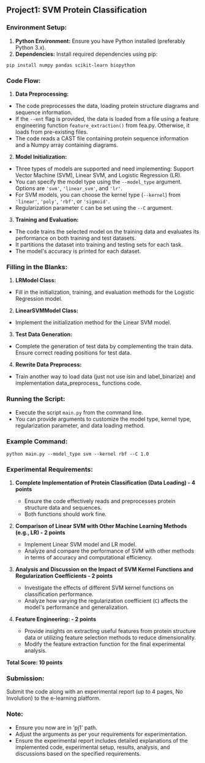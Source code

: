 ## Project1: SVM Protein Classification

### Environment Setup:
1. **Python Environment:** Ensure you have Python installed (preferably Python 3.x).
2. **Dependencies:** Install required dependencies using pip:

```
pip install numpy pandas scikit-learn biopython
```

### Code Flow:
1. **Data Preprocessing:**
- The code preprocesses the data, loading protein structure diagrams and sequence information.
- If the `--ent` flag is provided, the data is loaded from a file using a feature engineering function `feature_extraction()` from fea.py. Otherwise, it loads from pre-existing files.
- The code reads a CAST file containing protein sequence information and a Numpy array containing diagrams.

2. **Model Initialization:**
- Three types of models are supported and need implementing: Support Vector Machine (SVM), Linear SVM, and Logistic Regression (LR).
- You can specify the model type using the `--model_type` argument. Options are `'svm'`, `'linear_svm'`, and `'lr'`.
- For SVM models, you can choose the kernel type (`--kernel`) from `'linear'`, `'poly'`, `'rbf'`, or `'sigmoid'`.
- Regularization parameter `C` can be set using the `--C` argument.

3. **Training and Evaluation:**
- The code trains the selected model on the training data and evaluates its performance on both training and test datasets.
- It partitions the dataset into training and testing sets for each task.
- The model's accuracy is printed for each dataset.

### Filling in the Blanks:
1. **LRModel Class:**
- Fill in the initialization, training, and evaluation methods for the Logistic Regression model.

2. **LinearSVMModel Class:**
- Implement the initialization method for the Linear SVM model.

3. **Test Data Generation:**
- Complete the generation of test data by complementing the train data. Ensure correct reading positions for test data.

4. **Rewrite Data Preprocess:**
- Train another way to load data (just not use isin and label_binarize) and implementation data_preprocess_ functions code.

### Running the Script:
- Execute the script `main.py` from the command line.
- You can provide arguments to customize the model type, kernel type, regularization parameter, and data loading method.

### Example Command:
```
python main.py --model_type svm --kernel rbf --C 1.0
```

### Experimental Requirements:

1. **Complete Implementation of Protein Classification (Data Loading) - 4 points**
    - Ensure the code effectively reads and preprocesses protein structure data and sequences.
    - Both functions should work fine.

2. **Comparison of Linear SVM with Other Machine Learning Methods (e.g., LR) - 2 points**
    - Implement Linear SVM model and LR model.
    - Analyze and compare the performance of SVM with other methods in terms of accuracy and computational efficiency.

3. **Analysis and Discussion on the Impact of SVM Kernel Functions and Regularization Coefficients - 2 points**
    - Investigate the effects of different SVM kernel functions on classification performance.
    - Analyze how varying the regularization coefficient (`C`) affects the model's performance and generalization.

4. **Feature Engineering: - 2 points**
    - Provide insights on extracting useful features from protein structure data or utilizing feature selection methods to reduce dimensionality.
    - Modify the feature extraction function for the final experimental analysis.
  
**Total Score: 10 points**

### Submission:
Submit the code along with an experimental report (up to 4 pages, No Involution) to the e-learning platform.

### Note:
- Ensure you now are in 'pj1' path.
- Adjust the arguments as per your requirements for experimentation.
- Ensure the experimental report includes detailed explanations of the implemented code, experimental setup, results, analysis, and discussions based on the specified requirements.
